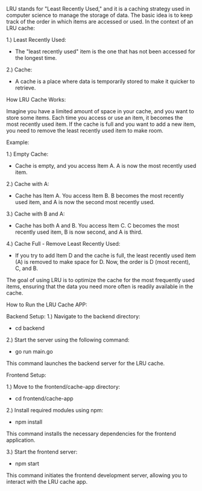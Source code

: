 LRU stands for "Least Recently Used," and it is a caching strategy used in computer science to manage the storage of data. The basic idea is to keep track of the order in which items are accessed or used. In the context of an LRU cache:

1.)	Least Recently Used:
* The "least recently used" item is the one that has not been accessed for the longest time.

2.) Cache:
* A cache is a place where data is temporarily stored to make it quicker to retrieve.

How LRU Cache Works:

Imagine you have a limited amount of space in your cache, and you want to store some items. Each time you access or use an item, it becomes the most recently used item. If the cache is full and you want to add a new item, you need to remove the least recently used item to make room.

Example:

1.) Empty Cache:
*  Cache is empty, and you access Item A. A is now the most recently used item.

2.) Cache with A:
* Cache has Item A. You access Item B. B becomes the most recently used item, and A is now the second most recently used.

3.) Cache with B and A:
* Cache has both A and B. You access Item C. C becomes the most recently used item, B is now second, and A is third.

4.) Cache Full - Remove Least Recently Used:
* If you try to add Item D and the cache is full, the least recently used item (A) is removed to make space for D. Now, the order is D (most recent), C, and B.

The goal of using LRU is to optimize the cache for the most frequently used items, ensuring that the data you need more often is readily available in the cache.


How to Run the LRU Cache APP:

Backend Setup:
1.) Navigate to the backend directory:
*  cd backend

2.) Start the server using the following command:

*  go run main.go

This command launches the backend server for the LRU cache.

Frontend Setup:

1.) Move to the frontend/cache-app directory:

* cd frontend/cache-app

2.) Install required modules using npm:

* npm install

This command installs the necessary dependencies for the frontend application.

3.) Start the frontend server:
* npm start

This command initiates the frontend development server, allowing you to interact with the LRU cache app.
